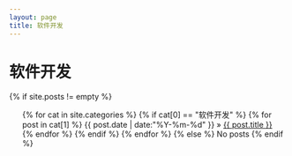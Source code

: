 ```yaml
---
layout: page
title: 软件开发
---
```

软件开发
==========

{% if site.posts != empty %}
<ul class="tags-box">
{% for cat in site.categories %}
{% if cat[0] == "软件开发" %}
{% for post in cat[1] %}
<time datetime="{{ post.date | date:"%Y-%m-%d" }}">{{ post.date | date:"%Y-%m-%d" }}</time> &raquo;
<a href="{{ site.baseurl }}{{ post.url }}" title="{{ post.title }}">{{ post.title }}</a><br />
{% endfor %}
{% endif %}
{% endfor %}
{% else %}
<span>No posts</span>
{% endif %}
</ul>
